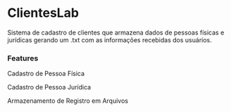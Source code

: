 # ClientesLab
Sistema de cadastro de clientes que armazena dados de pessoas físicas e jurídicas gerando um .txt com as informações recebidas dos usuários.

### Features

Cadastro de Pessoa Física 

Cadastro de Pessoa Jurídica

Armazenamento de Registro em Arquivos


